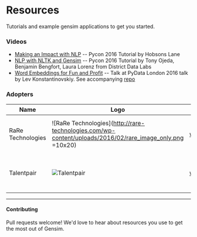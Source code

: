 # Resources

Tutorials and example gensim applications to get you started.  

### Videos

* [Making an Impact with NLP](https://www.youtube.com/watch?v=oSSnDeOXTZQ) -- Pycon 2016 Tutorial by Hobsons Lane
* [NLP with NLTK and Gensim](https://www.youtube.com/watch?v=itKNpCPHq3I) -- Pycon 2016 Tutorial by Tony Ojeda, Benjamin Bengfort, Laura Lorenz from District Data Labs
* [Word Embeddings for Fun and Profit](https://www.youtube.com/watch?v=lfqW46u0UKc) -- Talk at PyData London 2016 talk by Lev Konstantinovskiy. See accompanying [repo](https://github.com/RaRe-Technologies/movie-plots-by-genre)

### Adopters


| Name                                   | Logo                                                                                                                           | URL                                                                                              | Description                                                                                                                                                                                                           |
|----------------------------------------|--------------------------------------------------------------------------------------------------------------------------------|--------------------------------------------------------------------------------------------------|-----------------------------------------------------------------------------------------------------------------------------------------------------------------------------------------------------------------------|
| RaRe Technologies                            | ![RaRe Technologies](http://rare-technologies.com/wp-content/uploads/2016/02/rare_image_only.png =10x20)                                                 | [website](//rare-technologies.com)                                                           | Machine Learning NLP consulting and training 
| Talentpair                            | ![Talentpair](https://avatars3.githubusercontent.com/u/8418395?v=3&s=100)                                                 | [website](//talentpair.com)                                                           | Data science driving high-touch recruiting                                                                                                                                                                               |


-------

#### Contributing

Pull requests welcome! We'd love to hear about resources you use to get the most out of Gensim.
